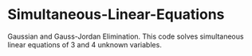 # Simultaneous-Linear-Equations
Gaussian and Gauss-Jordan Elimination.
This code solves simultaneous linear equations of 3 and 4 unknown variables.

